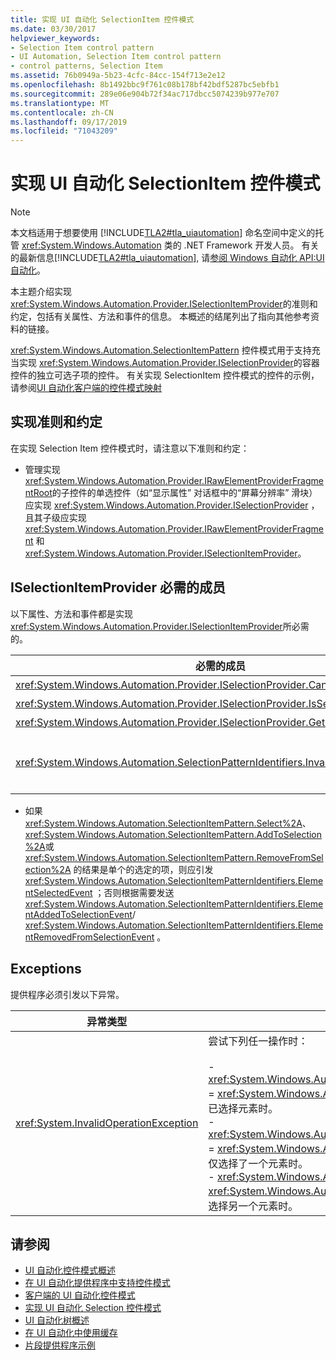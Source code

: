 ```yaml
---
title: 实现 UI 自动化 SelectionItem 控件模式
ms.date: 03/30/2017
helpviewer_keywords:
- Selection Item control pattern
- UI Automation, Selection Item control pattern
- control patterns, Selection Item
ms.assetid: 76b0949a-5b23-4cfc-84cc-154f713e2e12
ms.openlocfilehash: 8b1492bbc9f761c08b178bf42bdf5287bc5ebfb1
ms.sourcegitcommit: 289e06e904b72f34ac717dbcc5074239b977e707
ms.translationtype: MT
ms.contentlocale: zh-CN
ms.lasthandoff: 09/17/2019
ms.locfileid: "71043209"
---
```

# <a name="implementing-the-ui-automation-selectionitem-control-pattern"></a>实现 UI 自动化 SelectionItem 控件模式
> [!NOTE]
> 本文档适用于想要使用 [!INCLUDE[TLA2#tla_uiautomation](../../../includes/tla2sharptla-uiautomation-md.md)] 命名空间中定义的托管 <xref:System.Windows.Automation> 类的 .NET Framework 开发人员。 有关的最新信息[!INCLUDE[TLA2#tla_uiautomation](../../../includes/tla2sharptla-uiautomation-md.md)], 请[参阅 Windows 自动化 API:UI 自动化](https://go.microsoft.com/fwlink/?LinkID=156746)。  
  
 本主题介绍实现 <xref:System.Windows.Automation.Provider.ISelectionItemProvider>的准则和约定，包括有关属性、方法和事件的信息。 本概述的结尾列出了指向其他参考资料的链接。  
  
 <xref:System.Windows.Automation.SelectionItemPattern> 控件模式用于支持充当实现 <xref:System.Windows.Automation.Provider.ISelectionProvider>的容器控件的独立可选子项的控件。 有关实现 SelectionItem 控件模式的控件的示例，请参阅[UI 自动化客户端的控件模式映射](control-pattern-mapping-for-ui-automation-clients.md)  
  
<a name="Implementation_Guidelines_and_Conventions"></a>   
## <a name="implementation-guidelines-and-conventions"></a>实现准则和约定  
 在实现 Selection Item 控件模式时，请注意以下准则和约定：  
  
- 管理实现 <xref:System.Windows.Automation.Provider.IRawElementProviderFragmentRoot>的子控件的单选控件（如“显示属性” 对话框中的“屏幕分辨率” 滑块）应实现 <xref:System.Windows.Automation.Provider.ISelectionProvider> ，且其子级应实现 <xref:System.Windows.Automation.Provider.IRawElementProviderFragment> 和 <xref:System.Windows.Automation.Provider.ISelectionItemProvider>。  
  
<a name="Required_Members_for_the_IValueProvider_Interface"></a>   
## <a name="required-members-for-iselectionitemprovider"></a>ISelectionItemProvider 必需的成员  
 以下属性、方法和事件都是实现 <xref:System.Windows.Automation.Provider.ISelectionItemProvider>所必需的。  
  
|必需的成员|成员类型|说明|  
|----------------------|-----------------|-----------|  
|<xref:System.Windows.Automation.Provider.ISelectionProvider.CanSelectMultiple%2A>|Property|无|  
|<xref:System.Windows.Automation.Provider.ISelectionProvider.IsSelectionRequired%2A>|属性|无|  
|<xref:System.Windows.Automation.Provider.ISelectionProvider.GetSelection%2A>|方法|None|  
|<xref:System.Windows.Automation.SelectionPatternIdentifiers.InvalidatedEvent>|Event|在容器中的选项发生重大更改并需要发送多于 <xref:System.Windows.Automation.SelectionItemPatternIdentifiers.ElementSelectedEvent> 常量所允许的 <xref:System.Windows.Automation.SelectionItemPatternIdentifiers.ElementRemovedFromSelectionEvent> 和 <xref:System.Windows.Automation.Provider.AutomationInteropProvider.InvalidateLimit> 事件时引发。|  
  
- 如果 <xref:System.Windows.Automation.SelectionItemPattern.Select%2A>、 <xref:System.Windows.Automation.SelectionItemPattern.AddToSelection%2A>或 <xref:System.Windows.Automation.SelectionItemPattern.RemoveFromSelection%2A> 的结果是单个的选定的项，则应引发 <xref:System.Windows.Automation.SelectionItemPatternIdentifiers.ElementSelectedEvent> ；否则根据需要发送 <xref:System.Windows.Automation.SelectionItemPatternIdentifiers.ElementAddedToSelectionEvent>/ <xref:System.Windows.Automation.SelectionItemPatternIdentifiers.ElementRemovedFromSelectionEvent> 。  
  
<a name="Exceptions"></a>   
## <a name="exceptions"></a>Exceptions  
 提供程序必须引发以下异常。  
  
|异常类型|条件|  
|--------------------|---------------|  
|<xref:System.InvalidOperationException>|尝试下列任一操作时：<br /><br /> -   <xref:System.Windows.Automation.Provider.ISelectionItemProvider.RemoveFromSelection%2A> = <xref:System.Windows.Automation.SelectionPattern.IsSelectionRequiredProperty> = `true` 并且已选择元素时。<br />-   <xref:System.Windows.Automation.Provider.ISelectionItemProvider.RemoveFromSelection%2A> = <xref:System.Windows.Automation.SelectionPattern.IsSelectionRequiredProperty> = `true` 并且仅选择了一个元素时。<br />-   <xref:System.Windows.Automation.Provider.ISelectionItemProvider.AddToSelection%2A> = <xref:System.Windows.Automation.SelectionPattern.CanSelectMultipleProperty> = `false` 并且已选择另一个元素时。|  
  
## <a name="see-also"></a>请参阅

- [UI 自动化控件模式概述](ui-automation-control-patterns-overview.md)
- [在 UI 自动化提供程序中支持控件模式](support-control-patterns-in-a-ui-automation-provider.md)
- [客户端的 UI 自动化控件模式](ui-automation-control-patterns-for-clients.md)
- [实现 UI 自动化 Selection 控件模式](implementing-the-ui-automation-selection-control-pattern.md)
- [UI 自动化树概述](ui-automation-tree-overview.md)
- [在 UI 自动化中使用缓存](use-caching-in-ui-automation.md)
- [片段提供程序示例](https://docs.microsoft.com/previous-versions/dotnet/netframework-3.5/ms771502(v=vs.90))
